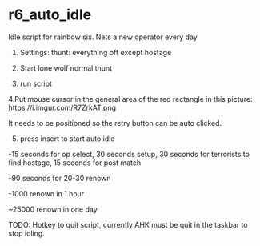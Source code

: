 # r6_auto_idle

Idle script for rainbow six. Nets a new operator every day

1. Settings: thunt: everything off except hostage

2. Start lone wolf normal thunt

3. run script

4.Put mouse cursor in the general area of the red rectangle in this picture: https://i.imgur.com/R7ZrkAT.png

It needs to be positioned so the retry button can be auto clicked.

5. press insert to start auto idle


-15 seconds for op select, 30 seconds setup, 30 seconds for terrorists to find hostage, 15 seconds for post match

-90 seconds for 20-30 renown

-1000 renown in 1 hour

~25000 renown in one day

TODO: Hotkey to quit script, currently AHK must be quit in the taskbar to stop idling.
